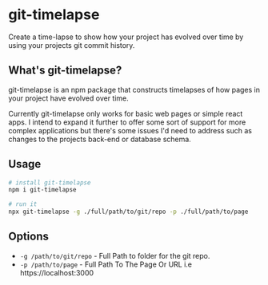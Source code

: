 # git-timelapse

Create a time-lapse to show how your project has evolved over time by using your projects git commit history.

## What's git-timelapse?

git-timelapse is an npm package that constructs timelapses of how pages in your project have evolved over time.

Currently git-timelapse only works for basic web pages or simple react apps. I intend to expand it further to offer some sort of support for more complex applications but there's some issues I'd need to address such as changes to the projects back-end or database schema.


## Usage

```sh
# install git-timelapse
npm i git-timelapse

# run it 
npx git-timelapse -g ./full/path/to/git/repo -p ./full/path/to/page 
```

## Options

- `-g /path/to/git/repo` - Full Path to folder for the git repo.
- `-p /path/to/page` - Full Path To The Page Or URL i.e https://localhost:3000

